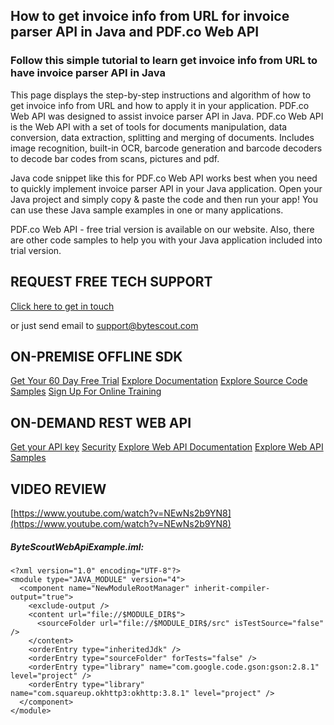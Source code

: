 ## How to get invoice info from URL for invoice parser API in Java and PDF.co Web API

### Follow this simple tutorial to learn get invoice info from URL to have invoice parser API in Java

This page displays the step-by-step instructions and algorithm of how to get invoice info from URL and how to apply it in your application. PDF.co Web API was designed to assist invoice parser API in Java. PDF.co Web API is the Web API with a set of tools for documents manipulation, data conversion, data extraction, splitting and merging of documents. Includes image recognition, built-in OCR, barcode generation and barcode decoders to decode bar codes from scans, pictures and pdf.

Java code snippet like this for PDF.co Web API works best when you need to quickly implement invoice parser API in your Java application. Open your Java project and simply copy & paste the code and then run your app! You can use these Java sample examples in one or many applications.

PDF.co Web API - free trial version is available on our website. Also, there are other code samples to help you with your Java application included into trial version.

## REQUEST FREE TECH SUPPORT

[Click here to get in touch](https://bytescout.zendesk.com/hc/en-us/requests/new?subject=PDF.co%20Web%20API%20Question)

or just send email to [support@bytescout.com](mailto:support@bytescout.com?subject=PDF.co%20Web%20API%20Question) 

## ON-PREMISE OFFLINE SDK 

[Get Your 60 Day Free Trial](https://bytescout.com/download/web-installer?utm_source=github-readme)
[Explore Documentation](https://bytescout.com/documentation/index.html?utm_source=github-readme)
[Explore Source Code Samples](https://github.com/bytescout/ByteScout-SDK-SourceCode/)
[Sign Up For Online Training](https://academy.bytescout.com/)


## ON-DEMAND REST WEB API

[Get your API key](https://app.pdf.co/signup?utm_source=github-readme)
[Security](https://pdf.co/security)
[Explore Web API Documentation](https://apidocs.pdf.co?utm_source=github-readme)
[Explore Web API Samples](https://github.com/bytescout/ByteScout-SDK-SourceCode/tree/master/PDF.co%20Web%20API)

## VIDEO REVIEW

[https://www.youtube.com/watch?v=NEwNs2b9YN8](https://www.youtube.com/watch?v=NEwNs2b9YN8)




<!-- code block begin -->

##### **ByteScoutWebApiExample.iml:**
    
```
<?xml version="1.0" encoding="UTF-8"?>
<module type="JAVA_MODULE" version="4">
  <component name="NewModuleRootManager" inherit-compiler-output="true">
    <exclude-output />
    <content url="file://$MODULE_DIR$">
      <sourceFolder url="file://$MODULE_DIR$/src" isTestSource="false" />
    </content>
    <orderEntry type="inheritedJdk" />
    <orderEntry type="sourceFolder" forTests="false" />
    <orderEntry type="library" name="com.google.code.gson:gson:2.8.1" level="project" />
    <orderEntry type="library" name="com.squareup.okhttp3:okhttp:3.8.1" level="project" />
  </component>
</module>
```

<!-- code block end -->